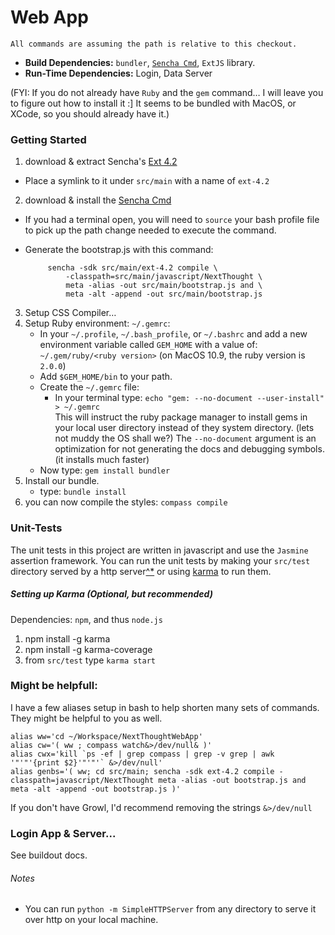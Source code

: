 # Web App

	All commands are assuming the path is relative to this checkout.

- **Build Dependencies:** `bundler`, [`Sencha Cmd`][SENCHACMD], `ExtJS` library.
- **Run-Time Dependencies:** Login, Data Server

(FYI: If you do not already have `Ruby` and the `gem` command… I will leave you to figure out how to install it :] It seems to be bundled with MacOS, or XCode, so you should already have it.)

### Getting Started

1. download & extract Sencha's [Ext 4.2][EXTJS]
 * Place a symlink to it under `src/main` with a name of `ext-4.2`
2. download & install the [Sencha Cmd][SENCHACMD]
 * If you had a terminal open, you will need to `source` your bash profile file to pick up the path change needed to execute the command.
 * Generate the bootstrap.js with this command:


			sencha -sdk src/main/ext-4.2 compile \
				-classpath=src/main/javascript/NextThought \
				meta -alias -out src/main/bootstrap.js and \
				meta -alt -append -out src/main/bootstrap.js


3. Setup CSS Compiler…
  1. Setup Ruby environment: `~/.gemrc`: 
     * In your `~/.profile`, `~/.bash_profile`, or `~/.bashrc` and add a new environment variable called `GEM_HOME` with a value of: `~/.gem/ruby/<ruby version>` (on MacOS 10.9, the ruby version is `2.0.0`)
     * Add `$GEM_HOME/bin` to your path.
     * Create the `~/.gemrc` file:
         - In your terminal type: `echo "gem: --no-document --user-install" > ~/.gemrc`  
         This will instruct the ruby package manager to install gems in your local user directory instead of they system directory. (lets not muddy the OS shall we?) The `--no-document` argument is an optimization for not generating the docs and debugging symbols. (it installs much faster)
     * Now type: `gem install bundler`
  2. Install our bundle.
     * type: `bundle install`
  3. you can now compile the styles: `compass compile`

### Unit-Tests

The unit tests in this project are written in javascript and use the `Jasmine` assertion framework.  You can run the unit tests by making your `src/test` directory served by a http server[^*][#httpserver] or using [karma][karma] to run them.

##### Setting up Karma (Optional, but recommended)
Dependencies: `npm`, and thus `node.js`

1. npm install -g karma 
2. npm install -g karma-coverage
3. from `src/test` type `karma start`


### Might be helpfull:

I have a few aliases setup in bash to help shorten many sets of commands. They might be helpful to you as well.

	alias ww='cd ~/Workspace/NextThoughtWebApp'
	alias cw='( ww ; compass watch&>/dev/null& )'
	alias cwx='kill `ps -ef | grep compass | grep -v grep | awk '"'"'{print $2}'"'"'` &>/dev/null'
	alias genbs='( ww; cd src/main; sencha -sdk ext-4.2 compile -classpath=javascript/NextThought meta -alias -out bootstrap.js and meta -alt -append -out bootstrap.js )'

If you don't have Growl, I'd recommend removing the strings `&>/dev/null`

### Login App & Server...
See buildout docs.


###### Notes
* <a name="httpwebservernote"></a>You can run `python -m SimpleHTTPServer` from any directory to serve it over http on your local machine.

[karma]: http://karma-runner.github.io
[#httpserver]: #httpwebservernote
[EXTJS]: http://www.sencha.com/products/extjs/download/
[SENCHACMD]: http://www.sencha.com/products/sencha-cmd/download/
